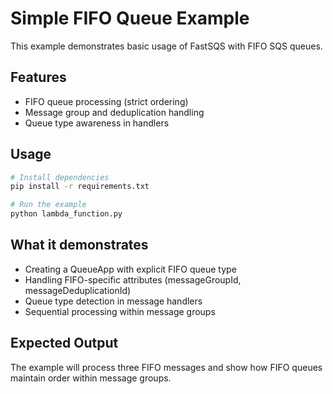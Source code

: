 # Simple FIFO Queue Example

This example demonstrates basic usage of FastSQS with FIFO SQS queues.

## Features

- FIFO queue processing (strict ordering)
- Message group and deduplication handling
- Queue type awareness in handlers

## Usage

```bash
# Install dependencies
pip install -r requirements.txt

# Run the example
python lambda_function.py
```

## What it demonstrates

- Creating a QueueApp with explicit FIFO queue type
- Handling FIFO-specific attributes (messageGroupId, messageDeduplicationId)
- Queue type detection in message handlers
- Sequential processing within message groups

## Expected Output

The example will process three FIFO messages and show how FIFO queues maintain order within message groups.
